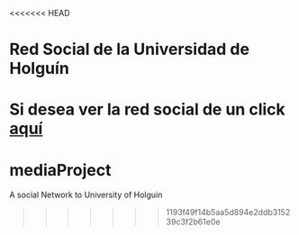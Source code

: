 <<<<<<< HEAD
# Red Social de la Universidad de Holguín
Si desea ver la red social de un click
[aquí](http://10.26.2.176/login/)
=======
# mediaProject
A social Network to University of Holguin
>>>>>>> 1193f49f14b5aa5d894e2ddb315239c3f2b61e0e
